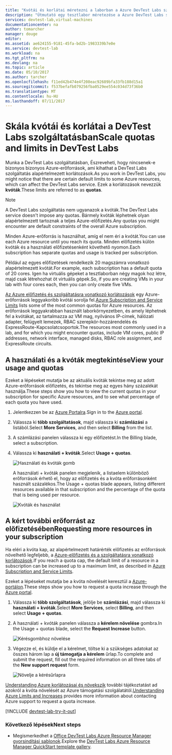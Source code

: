 ```yaml
---
title: "Kvótái és korlátai méretezni a laborban a Azure DevTest Labs szolgáltatásban |} Microsoft Docs"
description: "Útmutató egy tesztlabor méretezése a Azure DevTest Labs szolgáltatásban"
services: devtest-lab,virtual-machines
documentationcenter: na
author: tomarcher
manager: douge
editor: 
ms.assetid: ae624155-9181-45fa-bd2b-1983339b7e0e
ms.service: devtest-lab
ms.workload: na
ms.tgt_pltfrm: na
ms.devlang: na
ms.topic: article
ms.date: 05/10/2017
ms.author: tarcher
ms.openlocfilehash: f11ed42b474e4f208eac92689bfa33fb188d15a1
ms.sourcegitcommit: f537befafb079256fba0529ee554c034d73f36b0
ms.translationtype: MT
ms.contentlocale: hu-HU
ms.lasthandoff: 07/11/2017
---
```

# <a name="scale-quotas-and-limits-in-devtest-labs"></a><span data-ttu-id="e6323-103">Skála kvótái és korlátai a DevTest Labs szolgáltatásban</span><span class="sxs-lookup"><span data-stu-id="e6323-103">Scale quotas and limits in DevTest Labs</span></span>
<span data-ttu-id="e6323-104">Munka a DevTest Labs szolgáltatásban, Észreveheti, hogy nincsenek-e bizonyos bizonyos Azure-erőforrások, ami kihathat a DevTest Labs szolgáltatás alapértelmezett korlátozások.</span><span class="sxs-lookup"><span data-stu-id="e6323-104">As you work in DevTest Labs, you might notice that there are certain default limits to some Azure resources, which can affect the DevTest Labs service.</span></span> <span data-ttu-id="e6323-105">Ezek a korlátozások nevezzük **kvóták**.</span><span class="sxs-lookup"><span data-stu-id="e6323-105">These limits are referred to as **quotas**.</span></span>

> [!NOTE]
> <span data-ttu-id="e6323-106">A DevTest Labs szolgáltatás nem ugyanazok a kvóták.</span><span class="sxs-lookup"><span data-stu-id="e6323-106">The DevTest Labs service doesn't impose any quotas.</span></span> <span data-ttu-id="e6323-107">Bármely kvóták léphetnek olyan alapértelmezett tartoznak a teljes Azure-előfizetés.</span><span class="sxs-lookup"><span data-stu-id="e6323-107">Any quotas you might encounter are default constraints of the overall Azure subscription.</span></span>

<span data-ttu-id="e6323-108">Minden Azure-erőforrás is használhat, amíg el nem éri a kvótát.</span><span class="sxs-lookup"><span data-stu-id="e6323-108">You can use each Azure resource until you reach its quota.</span></span> <span data-ttu-id="e6323-109">Minden előfizetés külön kvóták és a használati előfizetésenként követhető nyomon.</span><span class="sxs-lookup"><span data-stu-id="e6323-109">Each subscription has separate quotas and usage is tracked per subscription.</span></span>

<span data-ttu-id="e6323-110">Például az egyes előfizetések rendelkezik 20 magszámra vonatkozó alapértelmezett kvótát.</span><span class="sxs-lookup"><span data-stu-id="e6323-110">For example, each subscription has a default quota of 20 cores.</span></span> <span data-ttu-id="e6323-111">Igen ha virtuális gépeket a tesztlaborban négy magok hoz létre, majd csak létrehozhat öt virtuális gépek.</span><span class="sxs-lookup"><span data-stu-id="e6323-111">So, if you are creating VMs in your lab with four cores each, then you can only create five VMs.</span></span> 

<span data-ttu-id="e6323-112">[Az Azure előfizetés és szolgáltatásra vonatkozó korlátozások](https://docs.microsoft.com/azure/azure-subscription-service-limits) egy Azure-erőforrások leggyakoribb kvótái sorolja fel.</span><span class="sxs-lookup"><span data-stu-id="e6323-112">[Azure Subscription and Service Limits](https://docs.microsoft.com/azure/azure-subscription-service-limits) lists some of the most common quotas for Azure resources.</span></span> <span data-ttu-id="e6323-113">Az erőforrások leggyakrabban használt laborkörnyezetben, és amely léphetnek fel a kvótákat, az tartalmazza az VM mag, nyilvános IP-címek, hálózati adapter, felügyelt lemezek, RBAC szerepkör-hozzárendelés és ExpressRoute-Kapcsolatcsoportok.</span><span class="sxs-lookup"><span data-stu-id="e6323-113">The resources most commonly used in a lab, and for which you might encounter quotas, include VM cores, public IP addresses, network interface, managed disks, RBAC role assignment, and ExpressRoute circuits.</span></span>

## <a name="view-your-usage-and-quotas"></a><span data-ttu-id="e6323-114">A használati és a kvóták megtekintése</span><span class="sxs-lookup"><span data-stu-id="e6323-114">View your usage and quotas</span></span>
<span data-ttu-id="e6323-115">Ezeket a lépéseket mutatja be az aktuális kvóták tekintse meg az adott Azure-erőforrások előfizetés, és tekintse meg az egyes hány százalékát használja.</span><span class="sxs-lookup"><span data-stu-id="e6323-115">These steps show you how to view the current quotas in your subscription for specific Azure resources, and to see what percentage of each quota you have used.</span></span>

1. <span data-ttu-id="e6323-116">Jelentkezzen be az [Azure Portalra](http://go.microsoft.com/fwlink/p/?LinkID=525040).</span><span class="sxs-lookup"><span data-stu-id="e6323-116">Sign in to the [Azure portal](http://go.microsoft.com/fwlink/p/?LinkID=525040).</span></span>
1. <span data-ttu-id="e6323-117">Válassza ki **több szolgáltatások**, majd válassza ki **számlázási** a listából.</span><span class="sxs-lookup"><span data-stu-id="e6323-117">Select **More Services**, and then select **Billing** from the list.</span></span>
1. <span data-ttu-id="e6323-118">A számlázási panelen válassza ki egy előfizetést.</span><span class="sxs-lookup"><span data-stu-id="e6323-118">In the Billing blade, select a subscription.</span></span>
4. <span data-ttu-id="e6323-119">Válassza ki **használati + kvóták**.</span><span class="sxs-lookup"><span data-stu-id="e6323-119">Select **Usage + quotas**.</span></span>

   ![Használati és kvóták gomb](./media/devtest-lab-scale-lab/devtestlab-usage-and-quotas.png)

   <span data-ttu-id="e6323-121">A használati + kvóták panelen megjelenik, a listaelem különböző erőforrások érhető el, hogy az előfizetés és a kvóta erőforrásonként használt százalékos.</span><span class="sxs-lookup"><span data-stu-id="e6323-121">The Usage + quotas blade appears, listing different resources available in that subscription and the percentage of the quota that is being used per resource.</span></span>

   ![Kvóták és használat](./media/devtest-lab-scale-lab/devtestlab-view-quotas.png)

## <a name="requesting-more-resources-in-your-subscription"></a><span data-ttu-id="e6323-123">A kért további erőforrást az előfizetésében</span><span class="sxs-lookup"><span data-stu-id="e6323-123">Requesting more resources in your subscription</span></span>
<span data-ttu-id="e6323-124">Ha eléri a kvóta kap, az alapértelmezett határérték előfizetés az erőforrások növelhető legfeljebb, a [Azure-előfizetés és a szolgáltatásra vonatkozó korlátozások](https://docs.microsoft.com/azure/azure-subscription-service-limits).</span><span class="sxs-lookup"><span data-stu-id="e6323-124">If you reach a quota cap, the default limit of a resource in a subscription can be increased up to a maximum limit, as described in [Azure Subscription and Service Limits](https://docs.microsoft.com/azure/azure-subscription-service-limits).</span></span>

<span data-ttu-id="e6323-125">Ezeket a lépéseket mutatja be a kvóta növelését keresztül a [Azure-portálon](http://go.microsoft.com/fwlink/p/?LinkID=525040).</span><span class="sxs-lookup"><span data-stu-id="e6323-125">These steps show you how to request a quota increase through the [Azure portal](http://go.microsoft.com/fwlink/p/?LinkID=525040).</span></span>

1. <span data-ttu-id="e6323-126">Válassza ki **több szolgáltatások**, jelölje be **számlázási**, majd válassza ki **használati + kvóták**.</span><span class="sxs-lookup"><span data-stu-id="e6323-126">Select **More Services**, select **Billing**, and then select **Usage + quotas**.</span></span>
1. <span data-ttu-id="e6323-127">A használati + kvóták panelen válassza a **kérelem növelése** gombra.</span><span class="sxs-lookup"><span data-stu-id="e6323-127">In the Usage + quotas blade, select the **Request Increase** button.</span></span>

   ![Kérésgombhoz növelése](./media/devtest-lab-scale-lab/devtestlab-request-increase.png)

1. <span data-ttu-id="e6323-129">Végezze el, és küldje el a kérelmet, töltse ki a szükséges adatokat az összes három lap a **új támogatja a kérelem** űrlap.</span><span class="sxs-lookup"><span data-stu-id="e6323-129">To complete and submit the request, fill out the required information on all three tabs of the **New support request** form.</span></span>

   ![Növelje a kérésűrlapra](./media/devtest-lab-scale-lab/devtestlab-support-form.png)

<span data-ttu-id="e6323-131">[Understanding Azure korlátozásai és növekszik](https://azure.microsoft.com/blog/azure-limits-quotas-increase-requests/) további tájékoztatást ad azokról a kvóta növelését az Azure támogatási szolgálatától.</span><span class="sxs-lookup"><span data-stu-id="e6323-131">[Understanding Azure Limits and Increases](https://azure.microsoft.com/blog/azure-limits-quotas-increase-requests/) provides more information about contacting Azure support to request a quota increase.</span></span>



[!INCLUDE [devtest-lab-try-it-out](../../includes/devtest-lab-try-it-out.md)]

### <a name="next-steps"></a><span data-ttu-id="e6323-132">Következő lépések</span><span class="sxs-lookup"><span data-stu-id="e6323-132">Next steps</span></span>
* <span data-ttu-id="e6323-133">Megismerkedhet a [Office DevTest Labs Azure Resource Manager gyorsindítási sablonok](https://github.com/Azure/azure-devtestlab/tree/master/Samples).</span><span class="sxs-lookup"><span data-stu-id="e6323-133">Explore the [DevTest Labs Azure Resource Manager QuickStart template gallery](https://github.com/Azure/azure-devtestlab/tree/master/Samples).</span></span>
